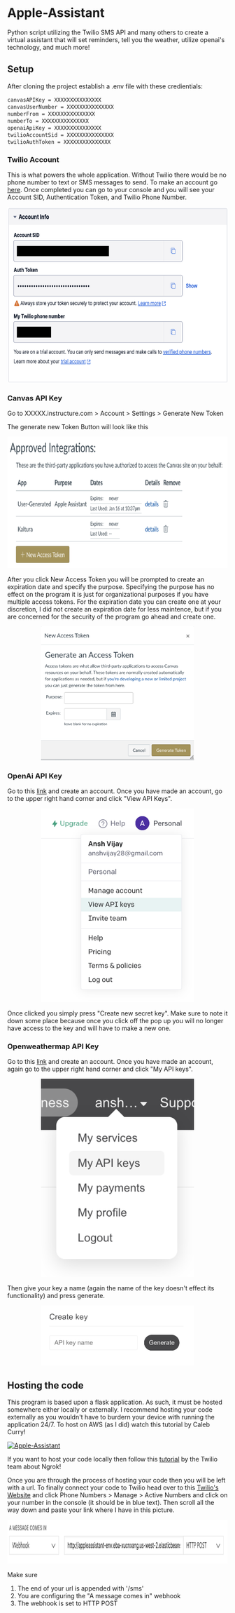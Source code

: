# Apple-Assistant

Python script utilizing the Twilio SMS API and many others to create a virtual assistant that will set reminders, tell you the weather, utilize openai's technology, and much more!

## Setup

After cloning the project establish a .env file with these credientials: 
```
canvasAPIKey = XXXXXXXXXXXXXXX
canvasUserNumber = XXXXXXXXXXXXXXX
numberFrom = XXXXXXXXXXXXXXX
numberTo = XXXXXXXXXXXXXXX
openaiApiKey = XXXXXXXXXXXXXXX
twilioAccountSid = XXXXXXXXXXXXXXX
twilioAuthToken = XXXXXXXXXXXXXXX
```
### Twilio Account
This is what powers the whole application. Without Twilio there would be no phone number to text or SMS messages to send. To make an account go [here](https://www.twilio.com/). Once completed you can go to your console and you will see your Account SID, Authentication Token, and Twilio Phone Number.  

<p align = "center">
    <img width = "auto" height = "400" src = "https://github.com/anshvijay28/Apple-Assistant/blob/main/pictures/Twilio_Account_Information.png">
</p>

### Canvas API Key
Go to XXXXX.instructure.com > Account > Settings > Generate New Token  

The generate new Token Button will look like this  

<p align = "center">
    <img width = "auto" height = "300" src = "https://github.com/anshvijay28/Apple-Assistant/blob/main/pictures/New_Access_Token.png">
</p>
  
 After you click New Access Token you will be prompted to create an expiration date and specify the purpose. Specifying the purpose has no effect on the program it is just for organizational purposes if you have multiple access tokens. For the expiration date you can create one at your discretion, I did not create an expiration date for less maintence, but if you are concerned for the security of the program go ahead and create one.
 
<p align = "center">
    <img width = "350" height = "auto" src = "https://github.com/anshvijay28/Apple-Assistant/blob/main/pictures/Generate_Token.png">
</p>



### OpenAi API Key  
Go to this [link](https://openai.com/api/) and create an account. Once you have made an account, go to the upper right hand corner and click "View API Keys". 

<p align = "center">
    <img width = "350" height = "auto" src = "https://github.com/anshvijay28/Apple-Assistant/blob/main/pictures/OpenAI_View_Keys.png">
</p>

Once clicked you simply press "Create new secret key". Make sure to note it down some place because once you click off the pop up you will no longer have access to the key and will have to make a new one.  

### Openweathermap API Key  
Go to this [link](https://openweathermap.org/api) and create an account. Once you have made an account, again go to the upper right hand corner and click "My API keys".  

<p align = "center">
    <img width = "350" height = "auto" src = "https://github.com/anshvijay28/Apple-Assistant/blob/main/pictures/Manage_openweathermap_key.png">
</p>

Then give your key a name (again the name of the key doesn't effect its functionality) and press generate.  

<p align = "center">
    <img width = "350" height = "auto" src = "https://github.com/anshvijay28/Apple-Assistant/blob/main/pictures/Generate_openweathermap_key.png">
</p>

## Hosting the code  
This program is based upon a flask application. As such, it must be hosted somewhere either locally or externally. I recommend hosting your code externally as you wouldn't have to burdern your device with running the application 24/7. To host on AWS (as I did) watch this tutorial by Caleb Curry! 

[![Apple-Assistant](https://img.youtube.com/vi/4tDjVFbi31o/0/jpg)](https://www.youtube.com/watch?v=4tDjVFbi31o)  

If you want to host your code locally then follow this [tutorial](https://www.twilio.com/docs/usage/tutorials/how-to-set-up-your-python-and-flask-development-environment#create-a-simple-flask-application) by the Twilio team about Ngrok!  

Once you are through the process of hosting your code then you will be left with a url. To finally connect your code to Twilio head over to this [Twilio's Website](https://console.twilio.com/) and click Phone Numbers > Manage > Active Numbers and click on your number in the console (it should be in blue text). Then scroll all the way down and paste your link where I have in this picture.  

<p align = "center">
    <img width = "auto" height = "100" src = "https://github.com/anshvijay28/Apple-Assistant/blob/main/pictures/Twilio_Webhook.png">
</p>
  
Make sure
1. The end of your url is appended with '/sms'
2. You are configuring the "A message comes in" webhook
3. The webhook is set to HTTP POST 
